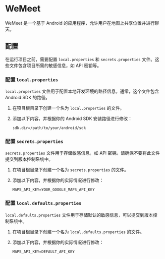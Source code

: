 # WeMeet

WeMeet 是一个基于 Android 的应用程序，允许用户在地图上共享位置并进行聊天。

## 配置

在运行项目之前，需要配置 `local.properties` 和 `secrets.properties` 文件。这些文件包含项目所需的敏感信息，如 API 密钥等。

### 配置 `local.properties`

`local.properties` 文件用于配置本地开发环境的路径信息。通常，这个文件包含 Android SDK 的路径。

1. 在项目根目录下创建一个名为 `local.properties` 的文件。
2. 添加以下内容，并根据你的 Android SDK 安装路径进行修改：

    ```properties
    sdk.dir=/path/to/your/android/sdk
    ```

### 配置 `secrets.properties`

`secrets.properties` 文件用于存储敏感信息，如 API 密钥。请确保不要将此文件提交到版本控制系统中。

1. 在项目根目录下创建一个名为 `secrets.properties` 的文件。
2. 添加以下内容，并根据你的实际情况进行修改：

    ```properties
    MAPS_API_KEY=YOUR_GOOGLE_MAPS_API_KEY
    ```

### 配置 `local.defaults.properties`

`local.defaults.properties` 文件用于存储默认的敏感信息，可以提交到版本控制系统中。

1. 在项目根目录下创建一个名为 `local.defaults.properties` 的文件。
2. 添加以下内容，并根据你的实际情况进行修改：

    ```properties
    MAPS_API_KEY=DEFAULT_API_KEY
    ```
